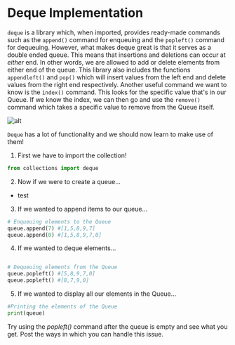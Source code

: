 # Deque Implementation

`deque` is a library which, when imported, provides ready-made commands such as the `append()` command for enqueuing and the `popleft()` command for dequeuing. 
However, what makes deque great is that it serves as a double ended queue. This means that insertions and deletions can occur at *either* end. In other words, we are allowed to add or delete elements from either end of the queue. 
This library also includes the functions `appendleft()` and `pop()` which will insert values from the left end and delete values from the right end respectively. 
Another useful command we want to know is the `index()` command. This looks for the specific value that's in our Queue.
If we know the index, we can then go and use the `remove()` command which takes a specific value to remove from the Queue itself.

![alt](https://s3.amazonaws.com/stackabuse/media/stacks-and-queues-in-python-2.jpg)

`Deque` has a lot of functionality and we should now learn to make use of them! 

1. First we have to import the collection! 
```python
from collections import deque
```


2. Now if we were to create a queue... 
- test


3. If we wanted to append items to our queue...
```python 
# Enqueuing elements to the Queue
queue.append(7) #[1,5,8,9,7]
queue.append(0) #[1,5,8,9,7,0]
```


4. If we wanted to deque elements...
```python

# Dequeuing elements from the Queue
queue.popleft() #[5,8,9,7,0]
queue.popleft() #[8,7,9,0]

```

5. If we wanted to display all our elements in the Queue...
```python 
#Printing the elements of the Queue
print(queue)
```

Try using the *popleft()* command after the queue is empty and see what you get. Post the ways in which you can handle this issue.
 
